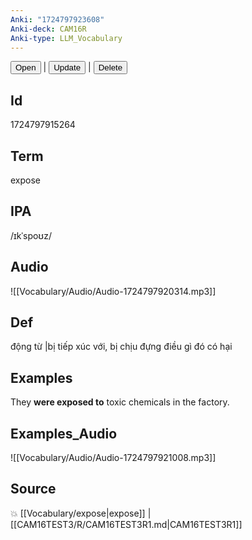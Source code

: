 ```yaml
---
Anki: "1724797923608"
Anki-deck: CAM16R
Anki-type: LLM_Vocabulary
---
```

<button class="anki-btn-open">Open</button> | <button class="anki-btn-update">Update</button> | <button class="anki-btn-delete">Delete</button>

## Id
1724797915264
## Term
expose
## IPA
 /ɪkˈspoʊz/
## Audio
 ![[Vocabulary/Audio/Audio-1724797920314.mp3]]

## Def
 động từ |bị tiếp xúc với, bị chịu đựng điều gì đó có hại 
## Examples
They **were exposed to** toxic chemicals in the factory.

## Examples_Audio
![[Vocabulary/Audio/Audio-1724797921008.mp3]]
## Source
💥 [[Vocabulary/expose|expose]] |  [[CAM16TEST3/R/CAM16TEST3R1.md|CAM16TEST3R1]]